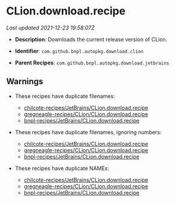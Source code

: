 # CLion.download.recipe

_Last updated 2021-12-23 19:58:07Z_

- **Description**: Downloads the current release version of CLion.

- **Identifier**: `com.github.bnpl.autopkg.download.clion`

- **Parent Recipes**: `com.github.bnpl.autopkg.download.jetbrains`

## Warnings

- These recipes have duplicate filenames:
    - [chilcote-recipes/JetBrains/CLion.download.recipe](/autopkg-dupe-tracker/chilcote-recipes/JetBrains/CLion.download.recipe)
    - [gregneagle-recipes/CLion/CLion.download.recipe](/autopkg-dupe-tracker/gregneagle-recipes/CLion/CLion.download.recipe)
    - [bnpl-recipes/JetBrains/CLion.download.recipe](/autopkg-dupe-tracker/bnpl-recipes/JetBrains/CLion.download.recipe)

- These recipes have duplicate filenames, ignoring numbers:
    - [chilcote-recipes/JetBrains/CLion.download.recipe](/autopkg-dupe-tracker/chilcote-recipes/JetBrains/CLion.download.recipe)
    - [gregneagle-recipes/CLion/CLion.download.recipe](/autopkg-dupe-tracker/gregneagle-recipes/CLion/CLion.download.recipe)
    - [bnpl-recipes/JetBrains/CLion.download.recipe](/autopkg-dupe-tracker/bnpl-recipes/JetBrains/CLion.download.recipe)

- These recipes have duplicate NAMEs:
    - [chilcote-recipes/JetBrains/CLion.download.recipe](/autopkg-dupe-tracker/chilcote-recipes/JetBrains/CLion.download.recipe)
    - [gregneagle-recipes/CLion/CLion.download.recipe](/autopkg-dupe-tracker/gregneagle-recipes/CLion/CLion.download.recipe)
    - [bnpl-recipes/JetBrains/CLion.download.recipe](/autopkg-dupe-tracker/bnpl-recipes/JetBrains/CLion.download.recipe)